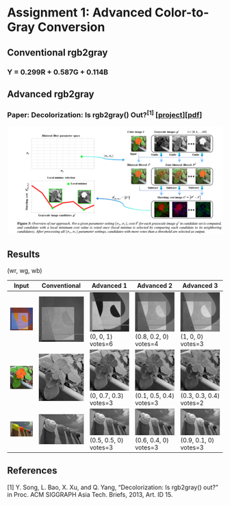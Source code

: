 # Assignment 1: Advanced Color-to-Gray Conversion

## Conventional rgb2gray

### Y = 0.299R + 0.587G + 0.114B

## Advanced rgb2gray

### Paper: Decolorization: Is rgb2gray() Out?<sup>[1]</sup> [[project](https://ybsong00.github.io/siga13tb/)][[pdf](https://ybsong00.github.io/siga13tb/siga13tb_final.pdf)]
![Overview](Overview.png)

## Results

(wr, wg, wb)

Input | Conventional | Advanced 1 | Advanced 2 | Advanced 3
--- | --- | --- | --- | --- 
![1a](testdata/1a.png) | ![1a_y](testdata/1a_y.png) | ![1a_y1](testdata/1a_y1.png) (0, 0, 1) votes=6 | ![1a_y2](testdata/1a_y2.png) (0.8, 0.2, 0) votes=4 | ![1a_y3](testdata/1a_y3.png) (1, 0, 0) votes=3
![1b](testdata/1b.png) | ![1b_y](testdata/1b_y.png) | ![1b_y1](testdata/1b_y1.png) (0, 0.7, 0.3) votes=3 | ![1b_y2](testdata/1b_y2.png) (0.1, 0.5, 0.4) votes=3 | ![1b_y3](testdata/1b_y3.png) (0.3, 0.3, 0.4) votes=2
![1c](testdata/1c.png) | ![1c_y](testdata/1c_y.png) | ![1c_y1](testdata/1c_y1.png) (0.5, 0.5, 0) votes=3 | ![1c_y2](testdata/1c_y2.png) (0.6, 0.4, 0) votes=3 | ![1c_y3](testdata/1c_y3.png) (0.9, 0.1, 0) votes=3

## References
[1] Y. Song, L. Bao, X. Xu, and Q. Yang, “Decolorization: Is rgb2gray()  out?” in Proc. ACM SIGGRAPH Asia Tech. Briefs, 2013, Art. ID 15.

